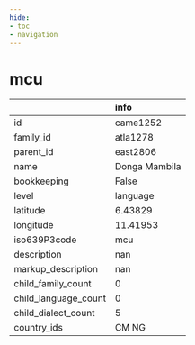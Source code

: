 ```yaml
---
hide:
- toc
- navigation
---
```

# mcu
|                      | info          |
|:---------------------|:--------------|
| id                   | came1252      |
| family_id            | atla1278      |
| parent_id            | east2806      |
| name                 | Donga Mambila |
| bookkeeping          | False         |
| level                | language      |
| latitude             | 6.43829       |
| longitude            | 11.41953      |
| iso639P3code         | mcu           |
| description          | nan           |
| markup_description   | nan           |
| child_family_count   | 0             |
| child_language_count | 0             |
| child_dialect_count  | 5             |
| country_ids          | CM NG         |